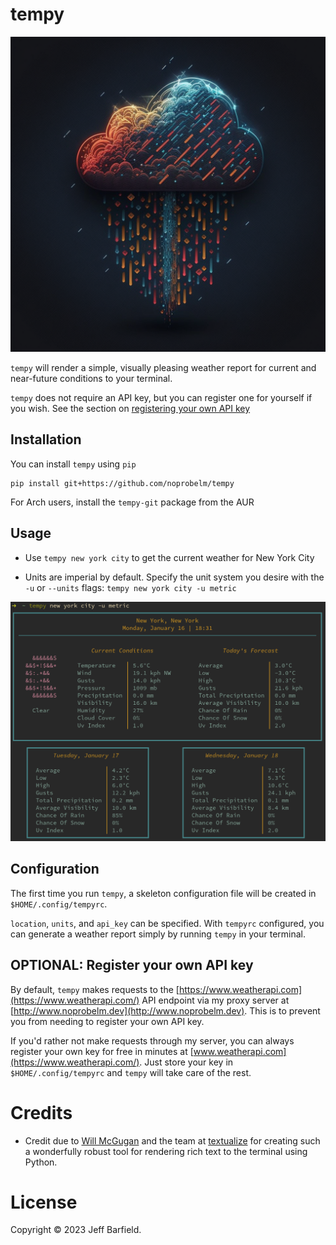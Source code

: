 # tempy

![tempy](tempy.png)

`tempy` will render a simple, visually pleasing weather report for current and near-future conditions to your terminal.

`tempy` does not require an API key, but you can register one for yourself if you wish. See the section on [registering your own API key](#api-key-registry)

## Installation

You can install `tempy` using `pip`

```
pip install git+https://github.com/noprobelm/tempy
```

For Arch users, install the `tempy-git` package from the AUR 

## Usage

- Use `tempy new york city` to get the current weather for New York City

- Units are imperial by default. Specify the unit system you desire with the `-u` or `--units` flags: `tempy new york city -u metric` 

![demo](demo.png)

## Configuration

The first time you run `tempy`, a skeleton configuration file will be created in `$HOME/.config/tempyrc`.

`location`, `units`, and `api_key` can be specified. With `tempyrc` configured, you can generate a weather report simply by running `tempy` in your terminal.

## <a name='api-key-registry'></a> OPTIONAL: Register your own API key

By default, `tempy` makes requests to the [https://www.weatherapi.com](https://www.weatherapi.com/) API endpoint via my proxy server at [http://www.noprobelm.dev](http://www.noprobelm.dev). This is to prevent you from needing to register your own API key. 

If you'd rather not make requests through my server, you can always register your own key for free in minutes at [www.weatherapi.com](https://www.weatherapi.com/). Just store your key in `$HOME/.config/tempyrc` and `tempy` will take care of the rest. 

# Credits

- Credit due to [Will McGugan](https://github.com/willmcgugan) and the team at [textualize](https://www.textualize.io/) for creating such a wonderfully robust tool for rendering rich text to the terminal using Python.

# License

Copyright © 2023 Jeff Barfield.

